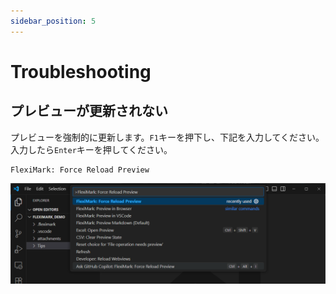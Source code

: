 ```yaml
---
sidebar_position: 5
---
```


# Troubleshooting

## プレビューが更新されない

プレビューを強制的に更新します。`F1`キーを押下し、下記を入力してください。入力したら`Enter`キーを押してください。

```plaintext
FlexiMark: Force Reload Preview
```

![](img/troubleshooting/00_force_reload_preview.webp)